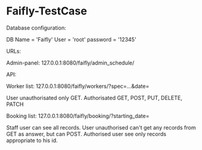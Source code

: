 # Faifly-TestCase


Database configuration: 

DB Name = 'Faifly'
User = 'root'
password = '12345'

URLs:

Admin-panel: 127.0.0.1:8080/faifly/admin_schedule/

API:

Worker list: 127.0.0.1:8080/faifly/workers/?spec=...&date=<y-m-d>

User unauthorisated only GET.
Authorisated GET, POST, PUT, DELETE, PATCH


Booking list: 127.0.0.1:8080/faifly/booking/?starting_date=<y-m-d>

Staff user can see all records.
User unauthorised can't get any records from GET as answer, but can POST.
Authorised user see only records appropriate to his id.
